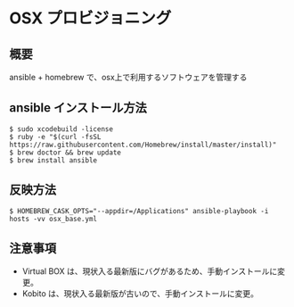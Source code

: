 # OSX プロビジョニング

## 概要
ansible + homebrew で、osx上で利用するソフトウェアを管理する

## ansible インストール方法
```
$ sudo xcodebuild -license
$ ruby -e "$(curl -fsSL https://raw.githubusercontent.com/Homebrew/install/master/install)"
$ brew doctor && brew update
$ brew install ansible
```

## 反映方法
```
$ HOMEBREW_CASK_OPTS="--appdir=/Applications" ansible-playbook -i hosts -vv osx_base.yml
```

## 注意事項
- Virtual BOX は、現状入る最新版にバグがあるため、手動インストールに変更。
- Kobito は、現状入る最新版が古いので、手動インストールに変更。
